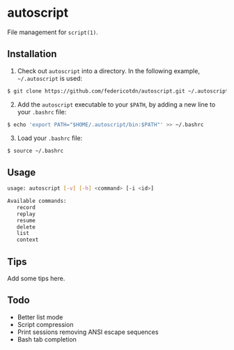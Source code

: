 # autoscript
File management for `script(1)`.

## Installation
1. Check out `autoscript` into a directory. In the following example, `~/.autoscript` is used:
```bash
$ git clone https://github.com/federicotdn/autoscript.git ~/.autoscript
```

2. Add the `autoscript` executable to your `$PATH`, by adding a new line to your `.bashrc` file:
```bash
$ echo 'export PATH="$HOME/.autoscript/bin:$PATH"' >> ~/.bashrc
```

3. Load your `.bashrc` file:
```bash
$ source ~/.bashrc
```

## Usage
```bash
usage: autoscript [-v] [-h] <command> [-i <id>]

Available commands:
   record
   replay
   resume
   delete
   list
   context
```

## Tips
Add some tips here.

## Todo
 - Better list mode
 - Script compression
 - Print sessions removing ANSI escape sequences
 - Bash tab completion
